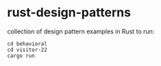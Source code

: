 # rust-design-patterns

collection of design pattern examples in Rust
to run:

```
cd behavioral
cd visitor-22
cargo run
```
